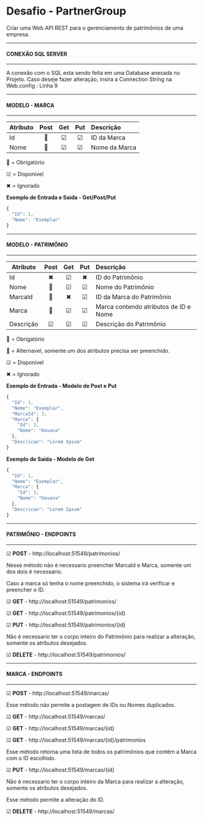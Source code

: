 # Desafio - PartnerGroup

Criar uma Web API REST para o gerenciamento de patrimônios de uma empresa.

________________________
#### CONEXÃO SQL SERVER ####
________________________

A conexão com o SQL esta sendo feita em uma Database anexada no Projeto.
Caso deseje fazer alteração, insira a Connection String na Web.config : Linha 9

________________________
#### MODELO - MARCA ####
________________________


| Atributo      | Post  | Get   |  Put  | Descrição                         |
|---------------|:-----:|:-----:|:-----:|:-------------------------------------|
| Id            |🔸     |☑     |☑     | ID da Marca                      |
| Nome          |🔸     |☑     |☑     | Nome da Marca                    |

🔸 = Obrigatório

☑ = Disponivel

✖ = Ignorado

**Exemplo de Entrada e Saida - Get/Post/Put**

```javascript
{
  "Id": 1,
  "Nome": "Exemplar"
}

```

________________________
#### MODELO - PATRIMÔNIO ####
________________________


| Atributo      | Post  | Get   |  Put  | Descrição                          |
|---------------|:-----:|:-----:|:-----:|:-------------------------------------|
| Id            |✖      |☑     |✖     | ID do Patrimônio                      |
| Nome          |🔸      |☑     |☑     | Nome do Patrimônio                    |
| MarcaId       |🔹    |✖     |☑     | ID da Marca do Patrimônio             |
| Marca         |🔹    |☑     |☑     | Marca contendo atributos de ID e Nome |
| Descrição     |☑      |☑     |☑     | Descrição do Patrimônio               |

🔸 = Obrigatório

🔹 = Alternavel, somente um dos atributos precisa ser preenchido.

☑ = Disponivel

✖ = Ignorado

**Exemplo de Entrada - Modelo de Post e Put**

```javascript
{
  "Id": 1,
  "Nome": "Exemplar",
  "MarcaId": 3,  
  "Marca": {
    "Id": 3,
    "Nome": "Havana"
  },
  "Descricao": "Lorem Ipsum"
}
```

**Exemplo de Saida - Modelo de Get**

```javascript
{
  "Id": 1,
  "Nome": "Exemplar",
  "Marca": {
    "Id": 3,
    "Nome": "Havana"
  },
  "Descricao": "Lorem Ipsum"
}
```
________________________
#### PATRIMÔNIO - ENDPOINTS ####
________________________

☑    **POST** -   http://localhost:51549/patrimonios/

Nesse método não é necessario preencher MarcaId e Marca, somente um dos dois é necessario.

Caso a marca só tenha o nome preenchido, o sistema irá verificar e preencher o ID.

☑    **GET** -    http://localhost:51549/patrimonios/

☑    **GET** -    http://localhost:51549/patrimonios/{id}

☑    **PUT** -    http://localhost:51549/patrimonios/{id}

Não é necessario ter o corpo inteiro do Patrimônio para realizar a alteração, somente os atributos desejados.

☑    **DELETE** - http://localhost:51549/patrimonios/

________________________
#### MARCA - ENDPOINTS ####
________________________

☑    **POST** - http://localhost:51549/marcas/

Esse método não permite a postagem de IDs ou Nomes duplicados.

☑    **GET** - http://localhost:51549/marcas/

☑    **GET** - http://localhost:51549/marcas/{id}

☑    **GET** - http://localhost:51549/marcas/{id}/patrimonios

Esse método retorna uma lista de todos os patrimônios que contém a Marca com o ID escolhido.

☑    **PUT** - http://localhost:51549/marcas/{id}

Não é necessario ter o corpo inteiro da Marca para realizar a alteração, somente os atributos desejados.

Esse método permite a alteração do ID.

☑    **DELETE** - http://localhost:51549/marcas/


